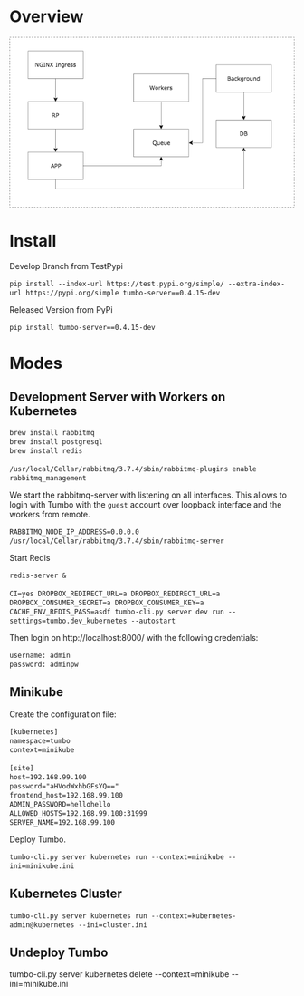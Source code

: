 # Overview

![High Level Architecture on Kubernetes](https://github.com/sahlinet/tumbo-server/raw/develop/diagrams/HighLevelOnKubernetes.png "High Level Architecture on Kubernetes")

# Install

Develop Branch from TestPypi

    pip install --index-url https://test.pypi.org/simple/ --extra-index-url https://pypi.org/simple tumbo-server==0.4.15-dev

Released Version from PyPi

    pip install tumbo-server==0.4.15-dev

# Modes

## Development Server with Workers on Kubernetes

    brew install rabbitmq
    brew install postgresql
    brew install redis

    /usr/local/Cellar/rabbitmq/3.7.4/sbin/rabbitmq-plugins enable rabbitmq_management

We start the rabbitmq-server with listening on all interfaces. This allows to login with Tumbo with the `guest` account over loopback interface and the workers from remote.

    RABBITMQ_NODE_IP_ADDRESS=0.0.0.0 /usr/local/Cellar/rabbitmq/3.7.4/sbin/rabbitmq-server

Start Redis

    redis-server &

    CI=yes DROPBOX_REDIRECT_URL=a DROPBOX_REDIRECT_URL=a DROPBOX_CONSUMER_SECRET=a DROPBOX_CONSUMER_KEY=a CACHE_ENV_REDIS_PASS=asdf tumbo-cli.py server dev run --settings=tumbo.dev_kubernetes --autostart

Then login on http://localhost:8000/ with the following credentials: 

    username: admin
    password: adminpw

## Minikube

Create the configuration file:

    [kubernetes]
    namespace=tumbo
    context=minikube

    [site]
    host=192.168.99.100
    password="aHVodWxhbGFsYQ=="
    frontend_host=192.168.99.100
    ADMIN_PASSWORD=hellohello
    ALLOWED_HOSTS=192.168.99.100:31999
    SERVER_NAME=192.168.99.100

Deploy Tumbo.

    tumbo-cli.py server kubernetes run --context=minikube --ini=minikube.ini

## Kubernetes Cluster 

    tumbo-cli.py server kubernetes run --context=kubernetes-admin@kubernetes --ini=cluster.ini

## Undeploy Tumbo

   tumbo-cli.py server kubernetes delete --context=minikube --ini=minikube.ini
   